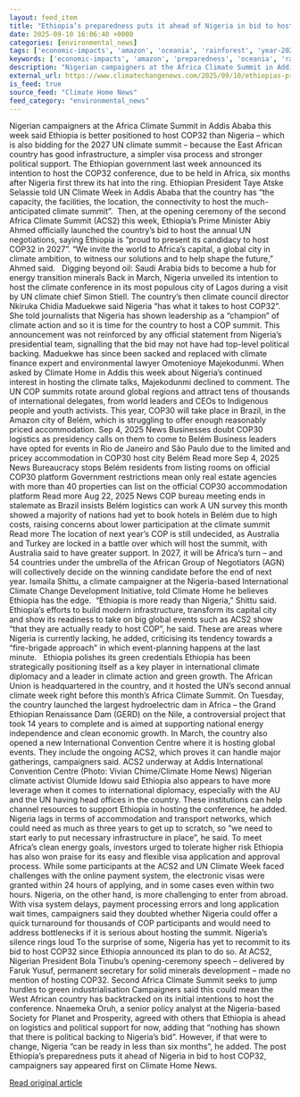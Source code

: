 ```yaml
---
layout: feed_item
title: "Ethiopia’s preparedness puts it ahead of Nigeria in bid to host COP32, campaigners say"
date: 2025-09-10 16:06:40 +0000
categories: [environmental_news]
tags: ['economic-impacts', 'amazon', 'oceania', 'rainforest', 'year-2027', 'climate-costs', 'australia']
keywords: ['economic-impacts', 'amazon', 'preparedness', 'oceania', 'rainforest', 'year-2027', 'ethiopia', 'puts']
description: "Nigerian campaigners at the Africa Climate Summit in Addis Ababa this week said Ethiopia is better positioned to host COP32 than Nigeria &#8211; which is als..."
external_url: https://www.climatechangenews.com/2025/09/10/ethiopias-preparedness-puts-it-ahead-of-nigeria-in-bid-to-host-cop32-campaigners-say/
is_feed: true
source_feed: "Climate Home News"
feed_category: "environmental_news"
---
```


Nigerian campaigners at the Africa Climate Summit in Addis Ababa this week said Ethiopia is better positioned to host COP32 than Nigeria &#8211; which is also bidding for the 2027 UN climate summit &#8211; because the East African country has good infrastructure, a simpler visa process and stronger political support. The Ethiopian government last week announced its intention to host the COP32 conference, due to be held in Africa, six months after Nigeria first threw its hat into the ring. Ethiopian President Taye Atske Selassie told UN Climate Week in Addis Ababa that the country has &#8220;the capacity, the facilities, the location, the connectivity to host the much-anticipated climate summit”.&nbsp; Then, at the opening ceremony of the second Africa Climate Summit (ACS2) this week, Ethiopia’s Prime Minister Abiy Ahmed officially launched the country’s bid to host the annual UN negotiations, saying Ethiopia is “proud to present its candidacy to host COP32 in 2027”. “We invite the world to Africa’s capital, a global city in climate ambition, to witness our solutions and to help shape the future,” Ahmed said.&nbsp;&nbsp; Digging beyond oil: Saudi Arabia bids to become a hub for energy transition minerals Back in March, Nigeria unveiled its intention to host the climate conference in its most populous city of Lagos during a visit by UN climate chief Simon Stiell. The country&#8217;s then climate council director Nkiruka Chidia Maduekwe said Nigeria “has what it takes to host COP32”. She told journalists that Nigeria has shown leadership as a “champion” of climate action and so it is time for the country to host a COP summit. This announcement was not reinforced by any official statement from Nigeria&#8217;s presidential team, signalling that the bid may not have had top-level political backing. Maduekwe has since been sacked and replaced with climate finance expert and environmental lawyer Omotenioye Majekodunmi. When asked by Climate Home in Addis this week about Nigeria’s continued interest in hosting the climate talks, Majekodunmi declined to comment. The UN COP summits rotate around global regions and attract tens of thousands of international delegates, from world leaders and CEOs to Indigenous people and youth activists. This year, COP30 will take place in Brazil, in the Amazon city of Belém, which is struggling to offer enough reasonably priced accommodation. Sep 4, 2025 News Businesses doubt COP30 logistics as presidency calls on them to come to Belém Business leaders have opted for events in Rio de Janeiro and São Paulo due to the limited and pricey accommodation in COP30 host city Belém Read more Sep 4, 2025 News Bureaucracy stops Belém residents from listing rooms on official COP30 platform Government restrictions mean only real estate agencies with more than 40 properties can list on the official COP30 accommodation platform Read more Aug 22, 2025 News COP bureau meeting ends in stalemate as Brazil insists Belém logistics can work A UN survey this month showed a majority of nations had yet to book hotels in Belém due to high costs, raising concerns about lower participation at the climate summit Read more The location of next year&#8217;s COP is still undecided, as Australia and Turkey are locked in a battle over which will host the summit, with Australia said to have greater support. In 2027, it will be Africa&#8217;s turn &#8211; and 54 countries under the umbrella of the African Group of Negotiators (AGN) will collectively decide on the winning candidate before the end of next year. Ismaila Shittu, a climate campaigner at the Nigeria-based International Climate Change Development Initiative, told Climate Home he believes Ethiopia has the edge.&nbsp; “Ethiopia is more ready than Nigeria,” Shittu said. Ethiopia’s efforts to build modern infrastructure, transform its capital city and show its readiness to take on big global events such as ACS2 show &#8220;that they are actually ready to host COP”, he said. These are areas where Nigeria is currently lacking, he added, criticising its tendency towards a &#8220;fire-brigade approach” in which event-planning happens at the last minute.&nbsp;&nbsp; Ethiopia polishes its green credentials Ethiopia has been strategically positioning itself as a key player in international climate diplomacy and a leader in climate action and green growth. The African Union is headquartered in the country, and it hosted the UN&#8217;s second annual climate week right before this month&#8217;s Africa Climate Summit. On Tuesday, the country launched the largest hydroelectric dam in Africa &#8211; the Grand Ethiopian Renaissance Dam (GERD) on the Nile, a controversial project that took 14 years to complete and is aimed at supporting national energy independence and clean economic growth. In March, the country also opened a new International Convention Centre where it is hosting global events. They include the ongoing ACS2, which proves it can handle major gatherings, campaigners said. ACS2 underway at Addis International Convention Centre (Photo: Vivian Chime/Climate Home News) Nigerian climate activist Olumide Idowu said Ethiopia also appears to have more leverage when it comes to international diplomacy, especially with the AU and the UN having head offices in the country. These institutions can help channel resources to support Ethiopia in hosting the conference, he added. Nigeria lags in terms of accommodation and transport networks, which could need as much as three years to get up to scratch, so &#8220;we need to start early to put necessary infrastructure in place&#8221;, he said. To meet Africa’s clean energy goals, investors urged to tolerate higher risk Ethiopia has also won praise for its easy and flexible visa application and approval process. While some participants at the ACS2 and UN Climate Week faced challenges with the online payment system, the electronic visas were granted within 24 hours of applying, and in some cases even within two hours. Nigeria, on the other hand, is more challenging to enter from abroad. With visa system delays, payment processing errors and long application wait times, campaigners said they doubted whether Nigeria could offer a quick turnaround for thousands of COP participants and would need to address bottlenecks if it is serious about hosting the summit. Nigeria’s silence rings loud To the surprise of some, Nigeria has yet to recommit to its bid to host COP32 since Ethiopia announced its plan to do so. At ACS2, Nigerian President Bola Tinubu&#8217;s opening-ceremony speech &#8211; delivered by Faruk Yusuf, permanent secretary for solid minerals development &#8211; made no mention of hosting COP32. Second Africa Climate Summit seeks to jump hurdles to green industrialisation Campaigners said this could mean the West African country has backtracked on its initial intentions to host the conference. Nnaemeka Oruh, a senior policy analyst at the Nigeria-based Society for Planet and Prosperity, agreed with others that Ethiopia is ahead on logistics and political support for now, adding that &#8220;nothing has shown that there is political backing to Nigeria&#8217;s bid&#8221;. However, if that were to change, Nigeria &#8220;can be ready in less than six months&#8221;, he added. The post Ethiopia&#8217;s preparedness puts it ahead of Nigeria in bid to host COP32, campaigners say appeared first on Climate Home News.

[Read original article](https://www.climatechangenews.com/2025/09/10/ethiopias-preparedness-puts-it-ahead-of-nigeria-in-bid-to-host-cop32-campaigners-say/)

